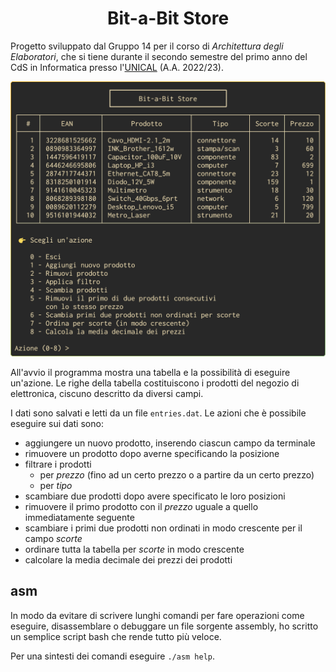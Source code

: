 <h1 align="center">Bit-a-Bit Store</h1>

Progetto sviluppato dal Gruppo 14 per il corso di _Architettura degli Elaboratori_, che si tiene durante il secondo semestre del primo anno del CdS in Informatica presso l'[UNICAL](https://www.unical.it) (A.A. 2022/23).

<p align="center">
    <img src="tui.png"></img>
</p>

All'avvio il programma mostra una tabella e la possibilità di eseguire un'azione. Le righe della tabella costituiscono i prodotti del negozio di elettronica, ciscuno descritto da diversi campi.

I dati sono salvati e letti da un file `entries.dat`. Le azioni che è possibile eseguire sui dati sono:

- aggiungere un nuovo prodotto, inserendo ciascun campo da terminale
- rimuovere un prodotto dopo averne specificando la posizione
- filtrare i prodotti
    - per _prezzo_ (fino ad un certo prezzo o a partire da un certo prezzo)
    - per _tipo_
- scambiare due prodotti dopo avere specificato le loro posizioni
- rimuovere il primo prodotto con il _prezzo_ uguale a quello immediatamente seguente
- scambiare i primi due prodotti non ordinati in modo crescente per il campo _scorte_
- ordinare tutta la tabella per _scorte_ in modo crescente
- calcolare la media decimale dei prezzi dei prodotti

## asm

In modo da evitare di scrivere lunghi comandi per fare operazioni come eseguire, disassemblare o debuggare un file sorgente assembly, ho scritto un semplice script bash che rende tutto più veloce.

Per una sintesti dei comandi eseguire `./asm help`.
